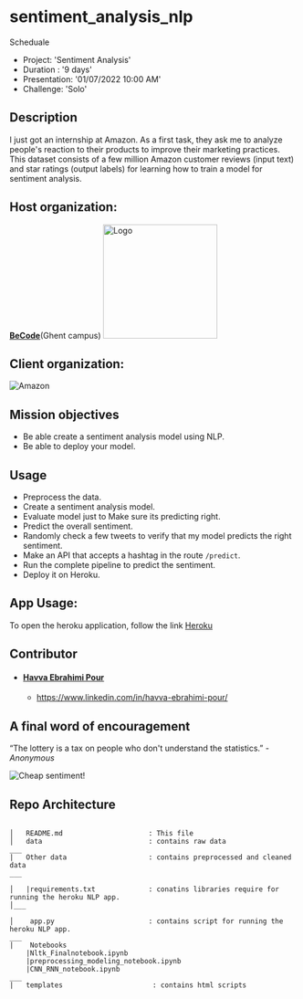 # sentiment_analysis_nlp
Scheduale

- Project: 'Sentiment Analysis'
- Duration : '9 days'
- Presentation: '01/07/2022 10:00 AM'
- Challenge: 'Solo'
## Description
I just got an internship at Amazon. As a first task, they ask me to analyze people's reaction to their products to improve their marketing practices. This dataset consists of a few million Amazon customer reviews (input text) and star ratings (output labels) for learning how to train a model for sentiment analysis.

## Host organization:
<a href="https://github.com/becodeorg"><strong>BeCode</strong></a>(Ghent campus)
<img src="https://becode.org/app/uploads/2021/06/logo-becode.png" alt="Logo" width="200" height="200">

## Client organization:

![Amazon](https://upload.wikimedia.org/wikipedia/commons/6/62/Amazon.com-Logo.svg)

## Mission objectives

- Be able create a sentiment analysis model using NLP.
- Be able to deploy your model.
## Usage

- Preprocess the data.
- Create a sentiment analysis model.
- Evaluate model just to Make sure its predicting right.
- Predict the overall sentiment.
- Randomly check a few tweets to verify that my model predicts the right sentiment.
- Make an API that accepts a hashtag in the route `/predict`.
- Run the complete pipeline to predict the sentiment.
- Deploy it on Heroku.
## App Usage:
To open the heroku application, follow the link [Heroku](https://sentiment-analysis-havva.herokuapp.com/)
## Contributor

- #### [Havva Ebrahimi Pour](https://github.com/HavvaEb)
    - https://www.linkedin.com/in/havva-ebrahimi-pour/


## A final word of encouragement

“The lottery is a tax on people who don't understand the statistics.”
_- Anonymous_

![Cheap sentiment!](https://media.giphy.com/media/QUTt5Dt63UOQM/giphy.gif)

## Repo Architecture 

```

│   README.md                     : This file
│   data                          : contains raw data 
___
|   Other data                    : contains preprocessed and cleaned data
___                 

│   |requirements.txt             : conatins libraries require for running the heroku NLP app.
│___ 

│    app.py                       : contains script for running the heroku NLP app.
___ 
|    Notebooks
    |Nltk_Finalnotebook.ipynb
    |preprocessing_modeling_notebook.ipynb
    |CNN_RNN_notebook.ipynb  
___
|   templates                      : contains html scripts    

